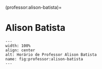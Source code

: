 (professor:alison-batista)=

# Alison Batista

```{figure} ../_static/img/professor/alison-batista.png
---
width: 100%
align: center
alt: Horário de Professor Alison Batista
name: fig:professor:alison-batista
---
```

